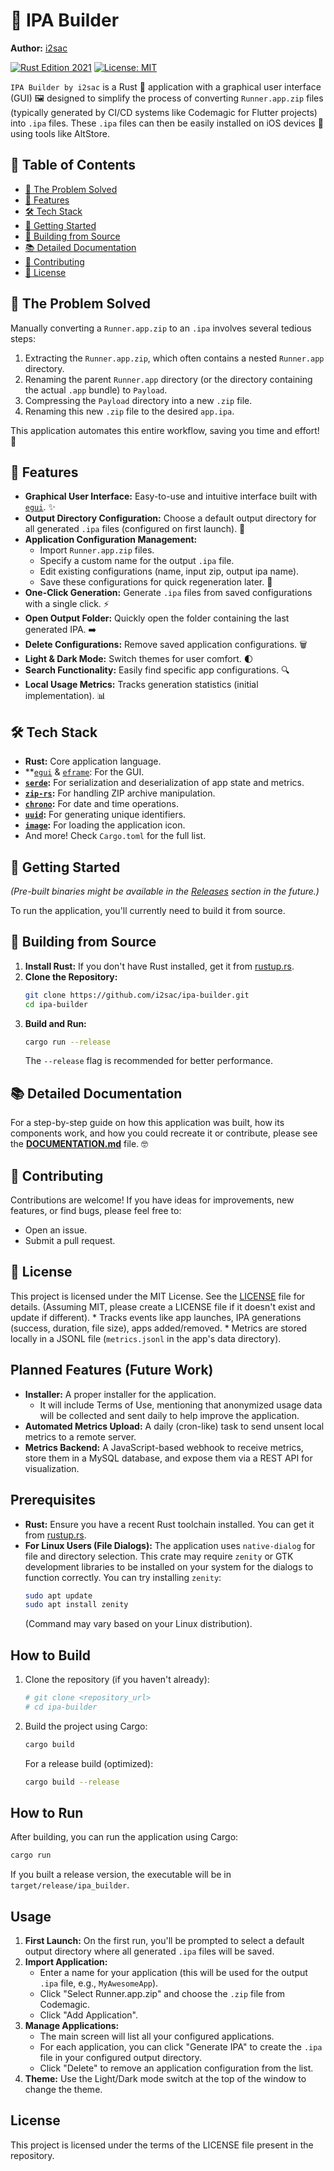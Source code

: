 # 📱 IPA Builder

**Author:** [i2sac](https://github.com/i2sac)

[![Rust Edition 2021](https://img.shields.io/badge/rust-2021-blue.svg)](https://www.rust-lang.org/)
[![License: MIT](https://img.shields.io/badge/License-MIT-yellow.svg)](https://opensource.org/licenses/MIT) <!-- Update if license is different -->
<!-- [![Crates.io](https://img.shields.io/crates/v/ipa_builder.svg)](https://crates.io/crates/ipa_builder) --> <!-- Uncomment when published -->
<!-- [![Build Status](https://github.com/i2sac/ipa-builder/actions/workflows/rust.yml/badge.svg)](https://github.com/i2sac/ipa-builder/actions/workflows/rust.yml) --> <!-- Uncomment and configure CI/CD -->

`IPA Builder by i2sac` is a Rust 🦀 application with a graphical user interface (GUI) 🖼️ designed to simplify the process of converting `Runner.app.zip` files (typically generated by CI/CD systems like Codemagic for Flutter projects) into `.ipa` files. These `.ipa` files can then be easily installed on iOS devices 📱 using tools like AltStore.

## 📖 Table of Contents

- [🎯 The Problem Solved](#-the-problem-solved)
- [🌟 Features](#-features)
- [🛠️ Tech Stack](#️-tech-stack)
- [🚀 Getting Started](#-getting-started)
- [🔧 Building from Source](#-building-from-source)
- [📚 Detailed Documentation](#-detailed-documentation)
- [🤝 Contributing](#-contributing)
- [📜 License](#-license)

## 🎯 The Problem Solved

Manually converting a `Runner.app.zip` to an `.ipa` involves several tedious steps:
1.  Extracting the `Runner.app.zip`, which often contains a nested `Runner.app` directory.
2.  Renaming the parent `Runner.app` directory (or the directory containing the actual `.app` bundle) to `Payload`.
3.  Compressing the `Payload` directory into a new `.zip` file.
4.  Renaming this new `.zip` file to the desired `app.ipa`.

This application automates this entire workflow, saving you time and effort! 🎉

## 🌟 Features

*   **Graphical User Interface:** Easy-to-use and intuitive interface built with [`egui`](https://github.com/emilk/egui). ✨
*   **Output Directory Configuration:** Choose a default output directory for all generated `.ipa` files (configured on first launch). 📂
*   **Application Configuration Management:**
    *   Import `Runner.app.zip` files.
    *   Specify a custom name for the output `.ipa` file.
    *   Edit existing configurations (name, input zip, output ipa name).
    *   Save these configurations for quick regeneration later. 💾
*   **One-Click Generation:** Generate `.ipa` files from saved configurations with a single click. ⚡
*   **Open Output Folder:** Quickly open the folder containing the last generated IPA. ➡️
*   **Delete Configurations:** Remove saved application configurations. 🗑️
*   **Light & Dark Mode:** Switch themes for user comfort. 🌓
*   **Search Functionality:** Easily find specific app configurations. 🔍
*   **Local Usage Metrics:** Tracks generation statistics (initial implementation). 📊

## 🛠️ Tech Stack

*   **Rust:** Core application language.
*   **[`egui`](https://github.com/emilk/egui) & [`eframe`](https://github.com/emilk/egui/tree/master/crates/eframe): For the GUI.
*   **[`serde`](https://serde.rs/):** For serialization and deserialization of app state and metrics.
*   **[`zip-rs`](https://github.com/zip-rs/zip):** For handling ZIP archive manipulation.
*   **[`chrono`](https://github.com/chronotope/chrono):** For date and time operations.
*   **[`uuid`](https://github.com/uuid-rs/uuid):** For generating unique identifiers.
*   **[`image`](https://github.com/image-rs/image):** For loading the application icon.
*   And more! Check `Cargo.toml` for the full list.

## 🚀 Getting Started

_(Pre-built binaries might be available in the [Releases](https://github.com/i2sac/ipa-builder/releases) section in the future.)_

To run the application, you'll currently need to build it from source.

## 🔧 Building from Source

1.  **Install Rust:** If you don't have Rust installed, get it from [rustup.rs](https://rustup.rs/).
2.  **Clone the Repository:**
    ```bash
    git clone https://github.com/i2sac/ipa-builder.git
    cd ipa-builder
    ```
3.  **Build and Run:**
    ```bash
    cargo run --release
    ```
    The `--release` flag is recommended for better performance.

## 📚 Detailed Documentation

For a step-by-step guide on how this application was built, how its components work, and how you could recreate it or contribute, please see the [**DOCUMENTATION.md**](DOCUMENTATION.md) file. 🤓

## 🤝 Contributing

Contributions are welcome! If you have ideas for improvements, new features, or find bugs, please feel free to:
*   Open an issue.
*   Submit a pull request.

## 📜 License

This project is licensed under the MIT License. See the [LICENSE](LICENSE) file for details. (Assuming MIT, please create a LICENSE file if it doesn't exist and update if different).
    *   Tracks events like app launches, IPA generations (success, duration, file size), apps added/removed.
    *   Metrics are stored locally in a JSONL file (`metrics.jsonl` in the app's data directory).

## Planned Features (Future Work)

*   **Installer:** A proper installer for the application.
    *   It will include Terms of Use, mentioning that anonymized usage data will be collected and sent daily to help improve the application.
*   **Automated Metrics Upload:** A daily (cron-like) task to send unsent local metrics to a remote server.
*   **Metrics Backend:** A JavaScript-based webhook to receive metrics, store them in a MySQL database, and expose them via a REST API for visualization.

## Prerequisites

*   **Rust:** Ensure you have a recent Rust toolchain installed. You can get it from [rustup.rs](https://rustup.rs/).
*   **For Linux Users (File Dialogs):** The application uses `native-dialog` for file and directory selection. This crate may require `zenity` or GTK development libraries to be installed on your system for the dialogs to function correctly. You can try installing `zenity`:
    ```bash
    sudo apt update
    sudo apt install zenity
    ```
    (Command may vary based on your Linux distribution).

## How to Build

1.  Clone the repository (if you haven't already):
    ```bash
    # git clone <repository_url>
    # cd ipa-builder
    ```
2.  Build the project using Cargo:
    ```bash
    cargo build
    ```
    For a release build (optimized):
    ```bash
    cargo build --release
    ```

## How to Run

After building, you can run the application using Cargo:
```bash
cargo run
```
If you built a release version, the executable will be in `target/release/ipa_builder`.

## Usage

1.  **First Launch:** On the first run, you'll be prompted to select a default output directory where all generated `.ipa` files will be saved.
2.  **Import Application:**
    *   Enter a name for your application (this will be used for the output `.ipa` file, e.g., `MyAwesomeApp`).
    *   Click "Select Runner.app.zip" and choose the `.zip` file from Codemagic.
    *   Click "Add Application".
3.  **Manage Applications:**
    *   The main screen will list all your configured applications.
    *   For each application, you can click "Generate IPA" to create the `.ipa` file in your configured output directory.
    *   Click "Delete" to remove an application configuration from the list.
4.  **Theme:** Use the Light/Dark mode switch at the top of the window to change the theme.

## License

This project is licensed under the terms of the LICENSE file present in the repository.

